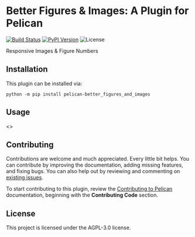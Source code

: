 Better Figures & Images: A Plugin for Pelican
====================================================

[![Build Status](https://img.shields.io/github/workflow/status/pelican-plugins/better_figures_and_images/build)](https://github.com/pelican-plugins/better_figures_and_images/actions)
[![PyPI Version](https://img.shields.io/pypi/v/pelican-better_figures_and_images)](https://pypi.org/project/pelican-better_figures_and_images/)
![License](https://img.shields.io/pypi/l/pelican-better_figures_and_images?color=blue)

Responsive Images & Figure Numbers

Installation
------------

This plugin can be installed via:

    python -m pip install pelican-better_figures_and_images

Usage
-----

<<Add plugin details here>>

Contributing
------------

Contributions are welcome and much appreciated. Every little bit helps. You can contribute by improving the documentation, adding missing features, and fixing bugs. You can also help out by reviewing and commenting on [existing issues][].

To start contributing to this plugin, review the [Contributing to Pelican][] documentation, beginning with the **Contributing Code** section.

[existing issues]: https://github.com/pelican-plugins/better_figures_and_images/issues
[Contributing to Pelican]: https://docs.getpelican.com/en/latest/contribute.html

License
-------

This project is licensed under the AGPL-3.0 license.
